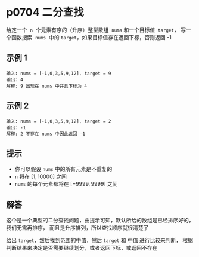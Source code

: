 # p0704 二分查找

给定一个  `n`  个元素有序的（升序）整型数组  `nums` 和一个目标值  `target`，
写一个函数搜索  `nums`  中的 `target`，如果目标值存在返回下标，否则返回 -1

## 示例 1

```text
输入: nums = [-1,0,3,5,9,12], target = 9
输出: 4
解释: 9 出现在 nums 中并且下标为 4
```

## 示例 2

```text
输入: nums = [-1,0,3,5,9,12], target = 2
输出: -1
解释: 2 不存在 nums 中因此返回 -1
```

## 提示

- 你可以假设 `nums` 中的所有元素是不重复的
- `n` 将在 $[1, 10000]$ 之间
- `nums` 的每个元素都将在 $[-9999, 9999]$ 之间

## 解答

这个是一个典型的二分查找问题，由提示可知，默认所给的数组是已经排序好的，我们无需再排序，
而且是升序排列，所以查找顺序就很清楚了

给出 `target`，然后找到范围的中值，然后 `target` 和 中值 进行比较来判断，
根据判断结果来决定是否需要继续划分，或者返回下标，或返回不存在
